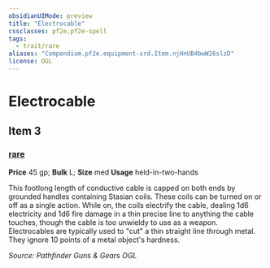 ```yaml
---
obsidianUIMode: preview
title: "Electrocable"
cssclasses: pf2e,pf2e-spell
tags:
  - trait/rare
aliases: "Compendium.pf2e.equipment-srd.Item.njHnUB4bwW26slzD"
license: OGL
---
```

# Electrocable
## Item 3
### [rare](rare "Rare Rarity Trait")


**Price** 45 gp; 
**Bulk** L; **Size** med
**Usage** held-in-two-hands

This footlong length of conductive cable is capped on both ends by grounded handles containing Stasian coils. These coils can be turned on or off as a single action. While on, the coils electrify the cable, dealing 1d6 electricity and 1d6 fire damage in a thin precise line to anything the cable touches, though the cable is too unwieldy to use as a weapon. Electrocables are typically used to "cut" a thin straight line through metal. They ignore 10 points of a metal object's hardness.

*Source: Pathfinder Guns & Gears*
*OGL*
